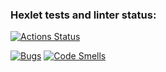 ### Hexlet tests and linter status:
[![Actions Status](https://github.com/Dmitriy1452/frontend-project-44/actions/workflows/hexlet-check.yml/badge.svg)](https://github.com/Dmitriy1452/frontend-project-44/actions)

[![Bugs](https://sonarcloud.io/api/project_badges/measure?project=Dmitriy1452_frontend-project-44&metric=bugs)](https://sonarcloud.io/summary/new_code?id=Dmitriy1452_frontend-project-44)
[![Code Smells](https://sonarcloud.io/api/project_badges/measure?project=Dmitriy1452_frontend-project-44&metric=code_smells)](https://sonarcloud.io/summary/new_code?id=Dmitriy1452_frontend-project-44)
